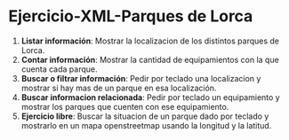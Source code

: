 # Ejercicio-XML-Parques de Lorca

1. **Listar información**: Mostrar la localizacion de los distintos parques de Lorca.
2. **Contar información**: Mostrar la cantidad de equipamientos con la que cuenta cada parque.
3. **Buscar o filtrar información**: Pedir por teclado una localizacion y mostrar si hay mas de un parque en esa localización.
4. **Buscar informacion relacionada**: Pedir por teclado un equipamiento y mostrar los parques que cuenten con ese equipamiento.
5. **Ejercicio libre**: Buscar la situacion de un parque dado por teclado y mostrarlo en un mapa openstreetmap usando la longitud y la latitud.
